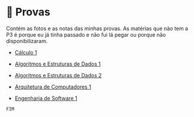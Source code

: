 # 📸 Provas

Contém as fotos e as notas das minhas provas. As matérias que não tem a P3 é porque eu já tinha passado e não fui lá pegar
ou porque não disponibilizaram.

- [Cálculo 1](/Provas/C1/)

- [Algoritmos e Estruturas de Dados 1](/Provas/AEDs1/)
- [Algoritmos e Estruturas de Dados 2](/Provas/AEDs2/)

- [Arquitetura de Computadores 1](/Provas/AC1/)

- [Engenharia de Software 1](/Provas/ES1/)

`FIM`